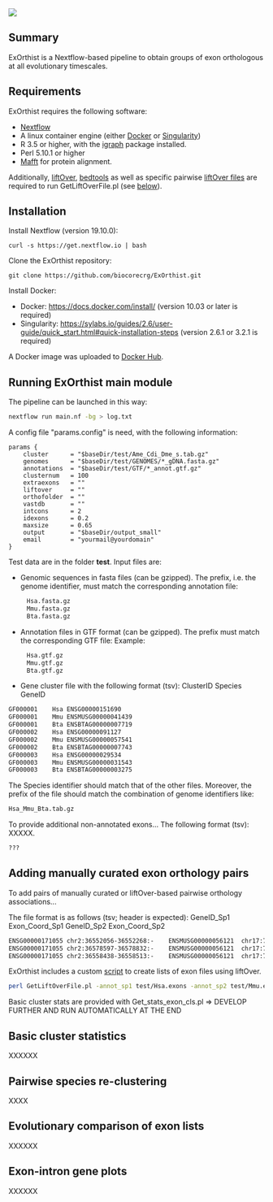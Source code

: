 <img align="middle" href="https://github.com/biocorecrg/exon_intron_orthology_pipeline" src="https://github.com/biocorecrg/exon_intron_orthology_pipeline/blob/master/docs/logo_s.png?raw=true" />


Summary
-------

ExOrthist is a Nextflow-based pipeline to obtain groups of exon orthologous at all evolutionary timescales.

Requirements
------------

ExOrthist requires the following software:
 * [Nextflow](https://www.nextflow.io/)
 * A linux container engine (either [Docker](https://www.docker.com/) or [Singularity](https://sylabs.io/guides/3.1/user-guide/cli/singularity_apps.html))
 * R 3.5 or higher, with the [igraph](https://igraph.org/) package installed.
 * Perl 5.10.1 or higher
 * [Mafft](https://mafft.cbrc.jp/alignment/software/) for protein alignment.
 
 Additionally, [liftOver](https://genome-store.ucsc.edu/), [bedtools](https://bedtools.readthedocs.io/en/latest/) as well as specific pairwise [liftOver files](http://hgdownload.soe.ucsc.edu/downloads.html#liftover) are required to run GetLiftOverFile.pl (see [below](#adding-manually-curated-exon-orthology-pairs)).


Installation
------------

Install Nextflow (version 19.10.0):

~~~~
curl -s https://get.nextflow.io | bash
~~~~

Clone the ExOrthist repository:
~~~~
git clone https://github.com/biocorecrg/ExOrthist.git
~~~~

Install Docker:

* Docker: https://docs.docker.com/install/ (version 10.03 or later is required)
* Singularity: https://sylabs.io/guides/2.6/user-guide/quick_start.html#quick-installation-steps (version 2.6.1 or 3.2.1 is required)

A Docker image was uploaded to [Docker Hub](https://cloud.docker.com/u/biocorecrg/repository/docker/biocorecrg/exon_intron_pipe). 


Running ExOrthist main module
------------

The pipeline can be launched in this way:
```bash
nextflow run main.nf -bg > log.txt
```

A config file "params.config" is need, with the following information:

```
params {
    cluster      = "$baseDir/test/Ame_Cdi_Dme_s.tab.gz"
    genomes      = "$baseDir/test/GENOMES/*_gDNA.fasta.gz"
    annotations  = "$baseDir/test/GTF/*_annot.gtf.gz"
    clusternum   = 100
    extraexons   = ""
    liftover     = ""
    orthofolder  = ""
    vastdb       = ""
    intcons      = 2
    idexons      = 0.2
    maxsize      = 0.65
    output       = "$baseDir/output_small"
    email        = "yourmail@yourdomain"
}

```


Test data are in the folder **test**. Input files are:

* Genomic sequences in fasta files (can be gzipped). The prefix, i.e. the genome identifier, must match the corresponding annotation file:
```bash
     Hsa.fasta.gz
     Mmu.fasta.gz
     Bta.fasta.gz
```

* Annotation files in GTF format (can be gzipped). The prefix must match the corresponding GTF file:
Example:

```bash
     Hsa.gtf.gz
     Mmu.gtf.gz 
     Bta.gtf.gz
```

* Gene cluster file with the following format (tsv): ClusterID Species GeneID
```bash
GF000001	Hsa	ENSG00000151690
GF000001	Mmu	ENSMUSG00000041439
GF000001	Bta	ENSBTAG00000007719
GF000002	Hsa	ENSG00000091127
GF000002	Mmu	ENSMUSG00000057541
GF000002	Bta	ENSBTAG00000007743
GF000003	Hsa	ENSG00000029534
GF000003	Mmu	ENSMUSG00000031543
GF000003	Bta	ENSBTAG00000003275
```

The Species identifier should match that of the other files. Moreover, the prefix of the file should match the combination of genome identifiers like:
```bash
Hsa_Mmu_Bta.tab.gz
```


To provide additional non-annotated exons... The following format (tsv): XXXXX.

```bash
???
```


Adding manually curated exon orthology pairs
------------

To add pairs of manually curated or liftOver-based pairwise orthology associations...

The file format is as follows (tsv; header is expected):  GeneID_Sp1 Exon_Coord_Sp1 GeneID_Sp2 Exon_Coord_Sp2

```bash
ENSG00000171055	chr2:36552056-36552268:-	ENSMUSG00000056121	chr17:78377717-78377890:-
ENSG00000171055	chr2:36578597-36578832:-	ENSMUSG00000056121	chr17:78400630-78400865:-
ENSG00000171055	chr2:36558438-36558513:-	ENSMUSG00000056121	chr17:78384744-78384819:-
```

ExOrthist includes a custom [script](https://github.com/biocorecrg/ExOrthist/blob/master/bin/GetLiftOverFile.pl) to create lists of exon files using liftOver.

```bash
perl GetLiftOverFile.pl -annot_sp1 test/Hsa.exons -annot_sp2 test/Mmu.exons -gene_clusters XXXX -chain_file hg38ToMm10.over.chain
```

Basic cluster stats are provided with Get_stats_exon_cls.pl => DEVELOP FURTHER AND RUN AUTOMATICALLY AT THE END


Basic cluster statistics
------------

XXXXXX



Pairwise species re-clustering
------------

XXXX


Evolutionary comparison of exon lists
------------

XXXXXX


Exon-intron gene plots
------------

XXXXXX


